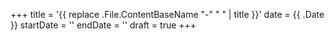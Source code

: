 +++
title = '{{ replace .File.ContentBaseName "-" " " | title }}'
date = {{ .Date }}
startDate = ''
endDate = ''
draft = true
+++


<!--more-->